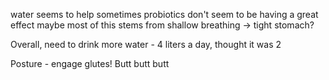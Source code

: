 
water seems to help sometimes
probiotics don't seem to be having a great effect
maybe most of this stems from shallow breathing -> tight stomach?

Overall, need to drink more water - 4 liters a day, thought it was 2

Posture - engage glutes! Butt butt butt